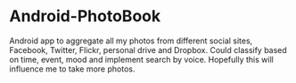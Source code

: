 Android-PhotoBook
=================

Android app to aggregate all my photos from different social sites, Facebook, Twitter, Flickr, personal drive and Dropbox. Could classify based on time, event, mood and implement search by voice. Hopefully this will influence me to take more photos.
